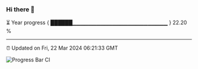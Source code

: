 ### Hi there 👋

⏳ Year progress { ██████▁▁▁▁▁▁▁▁▁▁▁▁▁▁▁▁▁▁▁▁▁▁▁▁ } 22.20 %

---

⏰ Updated on Fri, 22 Mar 2024 06:21:33 GMT

![Progress Bar CI](https://github.com/ZhaoGui/ZhaoGui/workflows/Progress%20Bar%20CI/badge.svg)
